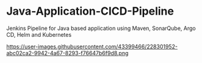 # Java-Application-CICD-Pipeline

Jenkins Pipeline for Java based application using Maven, SonarQube, Argo CD, Helm and Kubernetes

https://user-images.githubusercontent.com/43399466/228301952-abc02ca2-9942-4a67-8293-f76647b6f9d8.png
